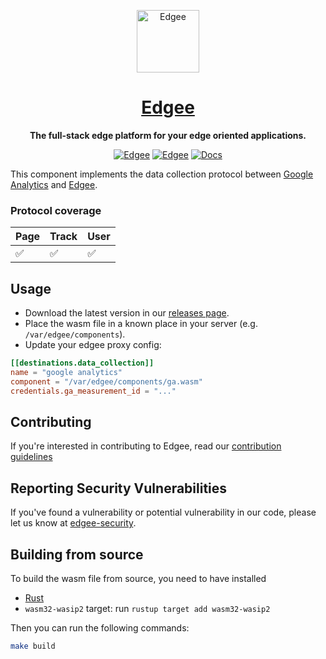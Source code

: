 <div align="center">

<p align="center">
  <a href="https://www.edgee.cloud">
    <picture>
      <source media="(prefers-color-scheme: dark)" srcset="https://cdn.edgee.cloud/img/favicon-dark.svg">
      <img src="https://cdn.edgee.cloud/img/favicon.svg" height="100" alt="Edgee">
    </picture>
    <h1 align="center">Edgee</h1>
  </a>
</p>


**The full-stack edge platform for your edge oriented applications.**

[![Edgee](https://img.shields.io/badge/edgee-open%20source-blueviolet.svg)](https://www.edgee.cloud)
[![Edgee](https://img.shields.io/badge/slack-edgee-blueviolet.svg?logo=slack)](https://www.edgee.cloud/slack)
[![Docs](https://img.shields.io/badge/docs-published-blue)](https://docs.edgee.cloud)

</div>

This component implements the data collection protocol between [Google Analytics](https://marketingplatform.google.com/about/analytics/) and [Edgee](https://www.edgee.cloud).

### Protocol coverage

| Page | Track | User |
|------|-------|------|
| ✅   | ✅    | ✅    |

## Usage

- Download the latest version in our [releases page](../../releases). 
- Place the wasm file in a known place in your server (e.g. `/var/edgee/components`).
- Update your edgee proxy config:
```toml
[[destinations.data_collection]]
name = "google analytics"
component = "/var/edgee/components/ga.wasm"
credentials.ga_measurement_id = "..."
```

## Contributing
If you're interested in contributing to Edgee, read our [contribution guidelines](./CONTRIBUTING.md)

## Reporting Security Vulnerabilities
If you've found a vulnerability or potential vulnerability in our code, please let us know at
[edgee-security](mailto:security@edgee.cloud).

## Building from source

To build the wasm file from source, you need to have installed
- [Rust](https://www.rust-lang.org/tools/install)
- `wasm32-wasip2` target: run `rustup target add wasm32-wasip2`

Then you can run the following commands:

```bash
make build
```
